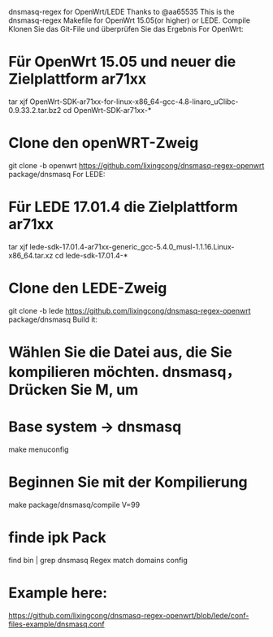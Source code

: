 dnsmasq-regex for OpenWrt/LEDE
Thanks to @aa65535
This is the dnsmasq-regex Makefile for OpenWrt 15.05(or higher) or LEDE.
Compile
Klonen Sie das Git-File und überprüfen Sie das Ergebnis
For OpenWrt:
# Für OpenWrt 15.05 und neuer die Zielplattform ar71xx
tar xjf OpenWrt-SDK-ar71xx-for-linux-x86_64-gcc-4.8-linaro_uClibc-0.9.33.2.tar.bz2
cd OpenWrt-SDK-ar71xx-*

# Clone den openWRT-Zweig
git clone -b openwrt https://github.com/lixingcong/dnsmasq-regex-openwrt package/dnsmasq
For LEDE:
# Für LEDE 17.01.4 die Zielplattform ar71xx 
tar xjf lede-sdk-17.01.4-ar71xx-generic_gcc-5.4.0_musl-1.1.16.Linux-x86_64.tar.xz
cd lede-sdk-17.01.4-*

# Clone den LEDE-Zweig
git clone -b lede https://github.com/lixingcong/dnsmasq-regex-openwrt package/dnsmasq
Build it:
# Wählen Sie die Datei aus, die Sie kompilieren möchten. dnsmasq，Drücken Sie M, um
# Base system -> dnsmasq 
make menuconfig

# Beginnen Sie mit der Kompilierung
make package/dnsmasq/compile V=99

# finde ipk Pack

find bin | grep dnsmasq
Regex match domains config
# Example here:
https://github.com/lixingcong/dnsmasq-regex-openwrt/blob/lede/conf-files-example/dnsmasq.conf


